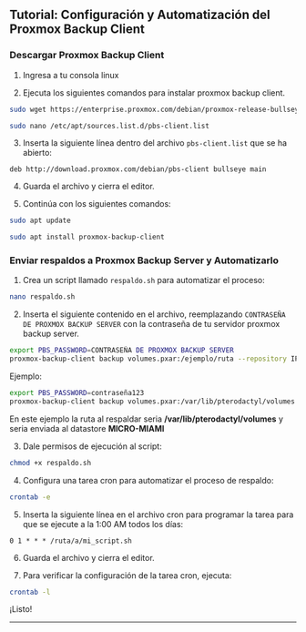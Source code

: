 ## Tutorial: Configuración y Automatización del Proxmox Backup Client

### Descargar Proxmox Backup Client

1. Ingresa a tu consola linux

2. Ejecuta los siguientes comandos para instalar proxmox backup client.

```bash
sudo wget https://enterprise.proxmox.com/debian/proxmox-release-bullseye.gpg -O /etc/apt/trusted.gpg.d/proxmox-release-bullseye.gpg

sudo nano /etc/apt/sources.list.d/pbs-client.list
```

3. Inserta la siguiente línea dentro del archivo `pbs-client.list` que se ha abierto:

```
deb http://download.proxmox.com/debian/pbs-client bullseye main
```

4. Guarda el archivo y cierra el editor.

5. Continúa con los siguientes comandos:

```bash
sudo apt update

sudo apt install proxmox-backup-client
```

### Enviar respaldos a Proxmox Backup Server y Automatizarlo

1. Crea un script llamado `respaldo.sh` para automatizar el proceso:

```bash
nano respaldo.sh
```

2. Inserta el siguiente contenido en el archivo, reemplazando `CONTRASEÑA DE PROXMOX BACKUP SERVER` con la contraseña de tu servidor proxmox backup server.

```bash
export PBS_PASSWORD=CONTRASEÑA DE PROXMOX BACKUP SERVER
proxmox-backup-client backup volumes.pxar:/ejemplo/ruta --repository IP:DATASTORE
```

Ejemplo:

```bash
export PBS_PASSWORD=contraseña123
proxmox-backup-client backup volumes.pxar:/var/lib/pterodactyl/volumes --repository storage.microservers.cl:MICRO-MIAMI
```
En este ejemplo la ruta al respaldar seria **/var/lib/pterodactyl/volumes**  y seria enviada al datastore **MICRO-MIAMI**

3. Dale permisos de ejecución al script:

```bash
chmod +x respaldo.sh
```

4. Configura una tarea cron para automatizar el proceso de respaldo:

```bash
crontab -e
```

5. Inserta la siguiente línea en el archivo cron para programar la tarea para que se ejecute a la 1:00 AM todos los días:

```
0 1 * * * /ruta/a/mi_script.sh
```

6. Guarda el archivo y cierra el editor.

7. Para verificar la configuración de la tarea cron, ejecuta:

```bash
crontab -l
```

¡Listo!

---
